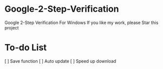 # Google-2-Step-Verification
Google 2-Step Verification For Windows
If you like my work, please Star this project
# To-do List
[ ] Save function
[ ] Auto update
[ ] Speed up download
